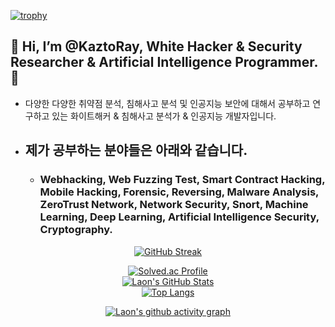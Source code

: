 [![trophy](https://github-profile-trophy.vercel.app/?username=KaztoRay&theme=algolia&column=10)](https://github.com/Luon/)

## 💫 Hi, I’m @KaztoRay, White Hacker & Security Researcher & Artificial Intelligence Programmer. 💫

- 다양한 다양한 취약점 분석, 침해사고 분석 및 인공지능 보안에 대해서 공부하고 연구하고 있는 화이트해커 & 침해사고 분석가 & 인공지능 개발자입니다.

- ## 제가 공부하는 분야들은 아래와 같습니다.

  - ### Webhacking, Web Fuzzing Test, Smart Contract Hacking, Mobile Hacking, Forensic, Reversing, Malware Analysis, ZeroTrust Network, Network Security, Snort, Machine Learning, Deep Learning, Artificial Intelligence Security, Cryptography.

<div align = "center">

[![GitHub Streak](https://github-readme-streak-stats.herokuapp.com/?user=KaztoRay&theme=holi-theme)](https://git.io/streak-stats)

[![Solved.ac Profile](http://mazassumnida.wtf/api/v2/generate_badge?boj=dsph9245)](https://solved.ac/dsph9245) <br/>
[![Laon's GitHub Stats](https://github-readme-stats.vercel.app/api?username=KaztoRay&hide=contribs,prs&show_icons=true&theme=ambient_gradient)](https://github.com/anuraghazra/github-readme-stats)
<br>
[![Top Langs](https://github-readme-stats.vercel.app/api/top-langs/?username=KaztoRay&langs_count=10&hide=contribs,prs&show_icons=true&theme=ambient_gradient)](https://github.com/anuraghazra/github-readme-stats)

[![Laon's github activity graph](https://github-readme-activity-graph.vercel.app/graph?username=KaztoRay&theme=react-dark&border=true)](https://github.com/ashutosh00710/github-readme-activity-graph)

</div>
 
 
